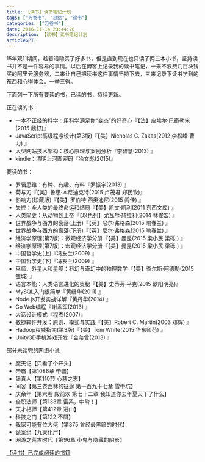 ```yaml
---
title: 【读书】读书笔记计划
tags: ["万卷书", "总结", "读书"]
categories: ["万卷书"]
date: 2016-11-14 23:44:26
description: 【读书】读书笔记计划
articleGPT: 
---
```


15年双11期间，趁着活动买了好多书，但是直到现在也只读了两三本小书，坚持读书并不是一件容易的事情。以后在博客上记录我的读书笔记，一来不浪费几百块钱买的阿里云服务器，二来让自己把读书这件事情坚持下去，三来记录下读书学到的东西和心得体会。一举三得。  
  
下面列一下所有要读的书，已读的书，持续更新。

正在读的书：

  * 一本不正经的科学：用科学满足你“变态”的好奇心『【法】皮埃尔·巴泰勒米(2015 魏舒)』
  * JavaScript高级程序设计(第3版)『【美】Nicholas C. Zakas(2012 李松峰 曹力) 』
  * 大型网站技术架构：核心原理与案例分析『李智慧(2013) 』
  * kindle：清明上河图密码『冶文彪(2015)』

要读的书：

  * 罗辑思维：有种、有趣、有料『罗振宇(2013) 』
  * 菊与刀『【美】鲁思·本尼迪克特(2015 卢茂君 郑民钦)』
  * 影响力(珍藏版)『【美】罗伯特·西奥迪尼(2015 闾佳) 』
  * 失控：全人类的最终命运和结局『【美】凯文·凯利(2011 东西文库) 』
  * 人类简史：从动物到上帝『【以色列】尤瓦尔·赫拉利(2014 林俊宏) 』
  * 世界战争与西方的衰落(上册)『【英】尼尔·弗格森(2015 喻春兰) 』
  * 世界战争与西方的衰落(下册)『【英】尼尔·弗格森(2015 喻春兰) 』
  * 经济学原理(第7版)：微观经济学分册『【美】曼昆(2015 梁小民 梁砾 ) 』
  * 经济学原理(第7版)：宏观经济学分册『【美】曼昆(2015 梁小民 梁砾 ) 』
  * 中国哲学史(上)『冯友兰(2009) 』
  * 中国哲学史(下)『冯友兰(2009) 』
  * 巫师、外星人和星舰：科幻与奇幻中的物理数学『【美】查尔斯·阿德勒(2015 雒城) 』
  * 语言本能：人类语言进化的奥秘『【美】史蒂芬·平克(2015 欧阳明亮)』
  * MySQL入门很简单『黄缙华(2011) 』
  * Node.js开发实战详解『黄丹华(2014) 』
  * Go Web编程『谢孟军(2013) 』
  * 大话设计模式『程杰(2007)』
  * 敏捷软件开发：原则、模式与实践『【美】Robert C. Martin(2003 邓辉) 』
  * Hadoop权威指南(第3版)『【美】Tom White(2015 华东师范) 』
  * Unity3D手机游戏开发『金玺曾(2013) 』

部分未读完的网络小说

  * 魔天记【只看了个开头】
  * 帝霸【第1086章 帝疆】
  * 蛊真人【第110节 心慈之志】
  * 间客【第三卷西林的征途 第一百九十七章 雪中坑】
  * 庆余年【第六卷 殿前欢 第七十二章 我知道你去年夏天干了什么】
  * 全职法师【第133章 雷系，中阶！】
  * 天才相师【第412章 进山】
  * 科技之门【第122 不屑】
  * 我家可能有位大佬【第375 曾经最黑暗的时代】
  * 诡案组【九天化尸】
  * 网游之荒古时代【第96章 小鬼与隐藏的阴影】

[【读书】已完成阅读的书籍](./2017-03-15-reading-done)

